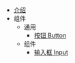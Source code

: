 - [介绍]()
- 组件
  - 通用
    - [按钮 Button](components/common/button.md)
  - 组件
    - [输入框 Input](components/form/input.md)
